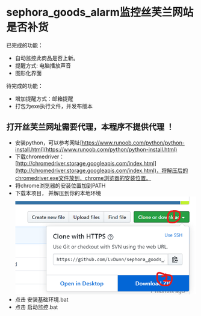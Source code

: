 # sephora_goods_alarm监控丝芙兰网站是否补货

已完成的功能：
- 自动监控此商品是否上新。
- 提醒方式: 电脑播放声音
- 图形化界面

待完成的功能：
- 增加提醒方式：邮箱提醒
- 打包为exe执行文件，并发布版本

## 打开丝芙兰网址需要代理，本程序不提供代理 ！

- 安装python，可以参考网址[https://www.runoob.com/python/python-install.html](https://www.runoob.com/python/python-install.html)
- 下载chromedriver：  [http://chromedriver.storage.googleapis.com/index.html](http://chromedriver.storage.googleapis.com/index.html)，将解压后的chromedriver.exe文件放到，chrome浏览器的安装位置。
- 将chrome浏览器的安装位置加到PATH
- 下载本项目， 并解压到你的本地环境
![image](https://github.com/LvDunn/sephora_goods_alarm/blob/master/images/download.png)
- 点击 安装基础环境.bat 
- 点击 启动监控.bat 
